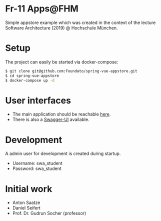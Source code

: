 # Fr-11 Apps@FHM

Simple appstore example which was created in the context of the lecture Software Architecture (2019) @ Hochschule München.

# Setup

The project can easily be started via docker-compose:
```bash
$ git clone git@github.com:Foundato/spring-vue-appstore.git
$ cd spring-vue-appstore
$ docker-compose up -d
```

# User interfaces
* The main application should be reachable [here](http://localhost:8080).
* There is also a [Swagger-UI](http://localhost:8080/swagger-ui.html) available.

# Development
A admin user for development is created during startup.
* Username: swa_student
* Password: swa_student

# Initial work
* Anton Saatze
* Daniel Seifert
* Prof. Dr. Gudrun Socher (professor)

